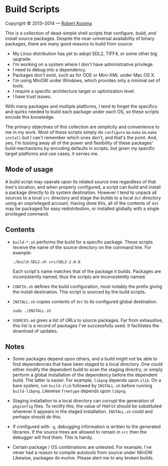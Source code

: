 # Build Scripts

Copyright &copy; 2013&ndash;2014 &mdash; [Robert Kooima](http://kooima.net)

This is a collection of dead-simple shell scripts that configure, build, and install source packages. Despite the near-universal availability of binary packages, there are many good reasons to build from source:

- My Linux distribution has yet to adopt SDL2, TIFF4, or some other big upgrade.
- I'm working on a system where I don't have administrative privilege.
- I need to debug into a dependency.
- Packages don't exist, such as for ODE or Mini-XML under Mac OS X.
- I'm using MinGW under Windows, which provides only a minimal set of tools.
- I require a specific architecture target or optimization level.
- I have trust issues.

With many packages and multiple platforms, I tend to forget the specifics and quirks needed to build each package under each OS, so these scripts encode this knowledge.

The primary objectives of this collection are simplicity and convenience to me in my work. Most of these scripts simply do `configure` `&&` `make` `&&` `make install` but I can't remember which ones don't, and that's the point. And, yes, I'm tossing away all of the power and flexibility of these packages' build mechanisms by encoding defaults in scripts, but given my specific target platforms and use cases, it serves me.

## Mode of usage

A build script may operate upon its related source tree regardless of that tree's location, and when properly configured, a script can build and install a package directly to its system destination. However I tend to unpack all sources to a local `src` directory and stage the builds to a local `dst` directory using an unprivileged account. Having done this, all of the contents of `dst` may be packaged for easy redistribution, or installed globally with a single privileged command.

## Contents

-   `build-*.sh` performs the build for a specific package. These scripts receive the name of the source directory on the command line. For example:

        ./build-SDL2.sh src/SDL2-2.0.0

    Each script's name matches that of the package it builds. Packages are inconsistently named, thus the scripts are inconsistently named.

-   `CONFIG.sh` defines the build configuration, most notably the prefix giving the install destination. This script is sourced by the build scripts.

-   `INSTALL.sh` copies contents of `dst` to its configured global destination.

        sudo ./INSTALL.sh

-   `SOURCES.md` gives a list of URLs to source packages. Far from exhaustive, this list is a record of packages I've successfully used. It facilitates the download of updates.

## Notes

- Some packages depend upon others, and a build might not be able to find dependencies that have been staged to a local directory. One could either modify the dependent build to scan the staging directry, or simply perform a global installation of the dependency before the dependent build. The latter is easier. For example, `libpng` depends upon `zlib`. On a bare system, run `build-zlib` followed by `INSTALL.sh` before running `build-libpng`. Likewise `freetype` depends upon `libpng`.

- Staging installation to a local directory can corrupt the generation of `pkgconfig` files. To rectify this, the value of `PREFIX` should be substituted wherever it appears in the staged installation. `INSTALL.sh` could and perhaps should do this.

- If configured with `-g`, debugging information is written to the generated libraries. If the source trees are allowed to remain in `src` then the debugger will find them. This is handy.

- Certain package / OS combinations are untested. For example, I've never had a reason to compile autotools from source under MinGW. Likewise, packages do evolve. Please alert me to any broken builds.
